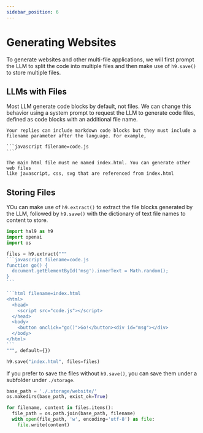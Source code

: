 ```yaml
---
sidebar_position: 6
---
```


# Generating Websites

To generate websites and other multi-file applications, we will first prompt the LLM to split the code into multiple files and then make use of `h9.save()` to store multiple files.

## LLMs with Files

Most LLM generate code blocks by default, not files. We can change this behavior using a system prompt to request the LLM to generate code files, defined as code blocks with an additional file name.

````
Your replies can include markdown code blocks but they must include a
filename parameter after the language. For example,

```javascript filename=code.js
```

The main html file must ne named index.html. You can generate other web files
like javascript, css, svg that are referenced from index.html
````

## Storing Files

YOu can make use of `h9.extract()` to extract the file blocks generated by the LLM, followed by `h9.save()` with the dictionary of text file names to content to store.

````python
import hal9 as h9
import openai
import os

files = h9.extract("""
```javascript filename=code.js
function go() {
  document.getElementById('msg').innerText = Math.random();
}
```

```html filename=index.html
<html>
  <head>
  	<script src="code.js"></script>
  </head>
  <body>
    <button onclick="go()">Go!</button><div id="msg"></div>
  </body>
</html>
```
""", default={})

h9.save("index.html", files=files)
````

If you prefer to save the files without `h9.save()`, you can save them under a subfolder under `./storage`.

````python
base_path = './.storage/website/'
os.makedirs(base_path, exist_ok=True)

for filename, content in files.items():
  file_path = os.path.join(base_path, filename)
  with open(file_path, 'w', encoding='utf-8') as file:
    file.write(content)
````